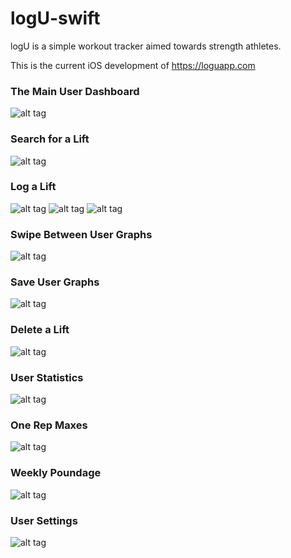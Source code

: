 # logU-swift

logU is a simple workout tracker aimed towards strength athletes.

This is the current iOS development of https://loguapp.com


### The Main User Dashboard


![alt tag](http://i.imgur.com/Y3de413.png?1)


### Search for a Lift


![alt tag](http://i.imgur.com/557UHNn.png?1)

### Log a Lift


![alt tag](http://i.imgur.com/fA76L3d.png?1)
![alt tag](http://i.imgur.com/glXNYfM.png?1)
![alt tag](http://i.imgur.com/3SSuaU1.png?1)

### Swipe Between User Graphs



![alt tag](http://i.imgur.com/iq9RkuH.png&1)



### Save User Graphs



![alt tag](http://i.imgur.com/GebN84K.png&1)



### Delete a Lift



![alt tag](http://i.imgur.com/LKYUK7z.png)



### User Statistics



![alt tag](http://i.imgur.com/bcem50W.png?1)



### One Rep Maxes


![alt tag](http://i.imgur.com/CUfTr5Z.png?2)


### Weekly Poundage


![alt tag](http://i.imgur.com/nWQgJy7.png&1)


### User Settings


![alt tag](http://i.imgur.com/PkGUhl3.png?1)
